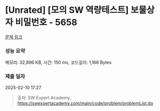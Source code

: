 # [Unrated] [모의 SW 역량테스트] 보물상자 비밀번호 - 5658 

[문제 링크](https://swexpertacademy.com/main/code/problem/problemDetail.do?contestProbId=AWXRUN9KfZ8DFAUo) 

### 성능 요약

메모리: 32,896 KB, 시간: 150 ms, 코드길이: 1,168 Bytes

### 제출 일자

2025-02-10 17:27



> 출처: SW Expert Academy, https://swexpertacademy.com/main/code/problem/problemList.do